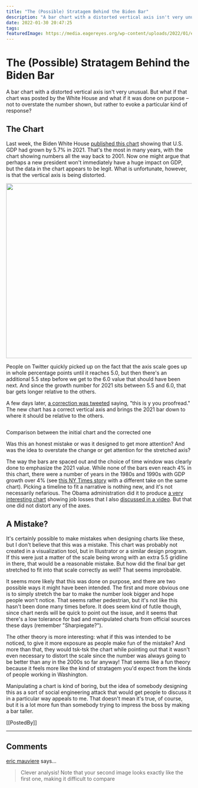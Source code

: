 ```yaml
---
title: "The (Possible) Stratagem Behind the Biden Bar"
description: "A bar chart with a distorted vertical axis isn't very unusual. But what if that chart was posted by the White House and what if it was done on purpose – not to overstate the number shown, but rather to evoke a particular kind of response?"
date: 2022-01-30 20:47:25
tags: 
featuredImage: https://media.eagereyes.org/wp-content/uploads/2022/01/economic-growth-1.jpeg
---
```


# The (Possible) Stratagem Behind the Biden Bar

A bar chart with a distorted vertical axis isn't very unusual. But what if that chart was posted by the White House and what if it was done on purpose – not to overstate the number shown, but rather to evoke a particular kind of response?

## The Chart

Last week, the Biden White House <a href="https://twitter.com/WhiteHouse/status/1486709480351952901">published this chart</a> showing that U.S. GDP had grown by 5.7% in 2021. That's the most in many years, with the chart showing numbers all the way back to 2001. Now one might argue that perhaps a new president won't immediately have a huge impact on GDP, but the data in the chart appears to be legit. What is unfortunate, however, is that the vertical axis is being distorted.

<p align="center"><img src="https://media.eagereyes.org/wp-content/uploads/2022/01/economic-growth-1.jpeg" alt="" class="wp-image-98192" width="840" height="473"/></p>

People on Twitter quickly picked up on the fact that the axis scale goes up in whole percentage points until it reaches 5.0, but then there's an additional 5.5 step before we get to the 6.0 value that should have been next. And since the growth number for 2021 sits between 5.5 and 6.0, that bar gets longer relative to the others.

A few days later, <a href="https://twitter.com/WhiteHouse/status/1486838940707524617">a correction was tweeted</a> saying, "this is y you proofread." The new chart has a correct vertical axis and brings the 2021 bar down to where it should be relative to the others.

<p align="center"><img src="https://media.eagereyes.org/wp-content/uploads/2022/01/economic-growth-comparison-2.gif" alt="" class="wp-image-98195"/><figcaption>Comparison between the initial chart and the corrected one</figcaption></p>

Was this an honest mistake or was it designed to get more attention? And was the idea to overstate the change or get attention for the stretched axis?

The way the bars are spaced out and the choice of time window was clearly done to emphasize the 2021 value. While none of the bars even reach 4% in this chart, there were a number of years in the 1980s and 1990s with GDP growth over 4% (see <a href="https://www.nytimes.com/2022/01/27/business/us-gdp-4q-2021.html">this NY Times story</a> with a different take on the same chart). Picking a timeline to fit a narrative is nothing new, and it's not necessarily nefarious. The Obama administration did it to produce <a href="/blog/2012/bikini-chart" data-type="post" data-id="1662">a very interesting chart</a> showing job losses that I also <a href="/blog/2021/new-video-chart-appreciation-iraqs-bloody-toll-by-simon-scarr" data-type="post" data-id="97374">discussed in a video</a>. But that one did not distort any of the axes.

## A Mistake?

It's certainly possible to make mistakes when designing charts like these, but I don't believe that this was a mistake. This chart was probably not created in a visualization tool, but in Illustrator or a similar design program. If this were just a matter of the scale being wrong with an extra 5.5 gridline in there, that would be a reasonable mistake. But how did the final bar get stretched to fit into that scale correctly as well? That seems improbable.

It seems more likely that this was done on purpose, and there are two possible ways it might have been intended. The first and more obvious one is to simply stretch the bar to make the number look bigger and hope people won't notice. That seems rather pedestrian, but it's not like this hasn't been done many times before. It does seem kind of futile though, since chart nerds will be quick to point out the issue, and it seems that there's a low tolerance for bad and manipulated charts from official sources these days (remember "Sharpiegate?").

The other theory is more interesting: what if this was intended to be noticed, to give it more exposure as people make fun of the mistake? And more than that, they would tsk-tsk the chart while pointing out that it wasn't even necessary to distort the scale since the number was always going to be better than any in the 2000s so far anyway! That seems like a fun theory because it feels more like the kind of stratagem you'd expect from the kinds of people working in Washington.

Manipulating a chart is kind of boring, but the idea of somebody designing this as a sort of social engineering attack that would get people to discuss it in a particular way appeals to me. That doesn't mean it's true, of course, but it is a lot more fun than somebody trying to impress the boss by making a bar taller.

[[PostedBy]]

<aside class="comments">

---
## Comments

<a href="https://www.icem7.fr" rel="nofollow noopener" target="_blank">eric mauviere</a> says…
>	Clever analysis! Note that your second image looks exactly like the first one, making it difficult to compare

</aside>

